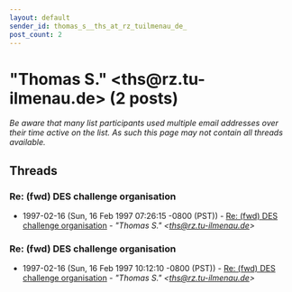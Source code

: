 ```yaml
---
layout: default
sender_id: thomas_s__ths_at_rz_tuilmenau_de_
post_count: 2
---
```


# "Thomas S." <ths<span>@</span>rz.tu-ilmenau.de> (2 posts)

_Be aware that many list participants used multiple email addresses over their time active on the list. As such this page may not contain all threads available._

## Threads

### Re: (fwd) DES challenge organisation
+ 1997-02-16 (Sun, 16 Feb 1997 07:26:15 -0800 (PST)) - [Re: (fwd) DES challenge organisation](/archive/1997/02/496299f0a2f2c041ab9c90be9c67f5c3c8efefc2be48928bb619a30a33ff5483) - _"Thomas S." \<ths@rz.tu-ilmenau.de\>_

### Re: (fwd) DES challenge organisation
+ 1997-02-16 (Sun, 16 Feb 1997 10:12:10 -0800 (PST)) - [Re: (fwd) DES challenge organisation](/archive/1997/02/5d5edf4a01779b0daab1eb58dffcd56f6bf4b9e5ff96676aa302fa076a9342d9) - _"Thomas S." \<ths@rz.tu-ilmenau.de\>_

